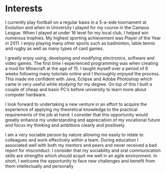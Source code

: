 # Interests

I currently play football on a regular basis in a 5-a-side tournament at Evolution and when in University I played for my course in the Campus League. When I played at under 16 level for my local club, I helped win numerous trophies. My highest sporting achievement was Player of the Year in 2011. I enjoy playing many other sports such as badminton, table tennis and rugby as well as many types of card games.

I greatly enjoy using, developing and modifying electronics, software and video games. The first time I experienced programming was when creating a mod for Minecraft at the age of 15. I taught myself over a period of 6 weeks following many tutorials online and I thoroughly enjoyed the process. This made me confident with Java, Eclipse and Adobe Photoshop which came in very useful while studying for my degree. On top of this I built a couple of cheap and basic PC’s before university to learn more about computer hardware.

I look forward to undertaking a new venture in an effort to acquire the experience of applying my theoretical knowledge to the practical requirements of the job at hand. I consider that this opportunity would greatly enhance my understanding and appreciation of my vocational future and focus my thinking and ambitions clearly and positively.

I am a very sociable person by nature allowing me easily to relate to colleagues and work effectively within a team. During education I associated well with both my mentors and peers and never received a bad report for misconduct. I consider that my sociability and oral communication skills are strengths which should acquit me well in an agile environment. In short, I welcome the opportunity to face new challenges and benefit from them intellectually and personally
